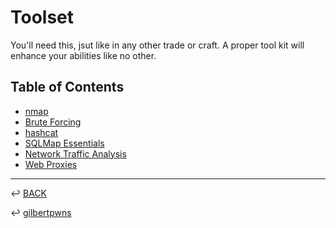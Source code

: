 # Toolset

You'll need this, jsut like in any other trade or craft. A proper tool kit will enhance your abilities like no other.

## Table of Contents

* [nmap](./basic-toolset/nmap/nmap.md)
* [Brute Forcing](./basic-toolset/brute-forcing/readme-for-bruteforce.md)
* [hashcat](./basic-toolset/hashcat/hashcat.md)
* [SQLMap Essentials](./basic-toolset/SQLmap-essentials/SQL-map-essentials.md)
* [Network Traffic Analysis](./basic-toolset/traffic-analysis/traffic-analysis.md)
* [Web Proxies](./basic-toolset/web-proxies/web-proxies.md)

---

↩️ [BACK](./README.md)

↩️ [gilbertpwns](../README.md)
